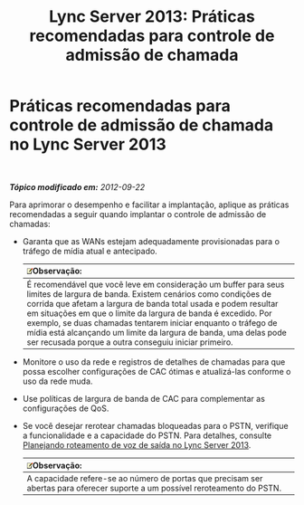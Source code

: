 ﻿---
title: 'Lync Server 2013: Práticas recomendadas para controle de admissão de chamada'
TOCTitle: Práticas recomendadas para controle de admissão de chamada
ms:assetid: 97173cca-8175-4ae2-a247-eb7ef809da93
ms:mtpsurl: https://technet.microsoft.com/pt-br/library/Gg398770(v=OCS.15)
ms:contentKeyID: 49307528
ms.date: 05/19/2016
mtps_version: v=OCS.15
ms.translationtype: HT
---

# Práticas recomendadas para controle de admissão de chamada no Lync Server 2013

 

_**Tópico modificado em:** 2012-09-22_

Para aprimorar o desempenho e facilitar a implantação, aplique as práticas recomendadas a seguir quando implantar o controle de admissão de chamadas:

  - Garanta que as WANs estejam adequadamente provisionadas para o tráfego de mídia atual e antecipado.
    
    <table>
    <thead>
    <tr class="header">
    <th><img src="images/Gg425756.note(OCS.15).gif" title="note" alt="note" />Observação:</th>
    </tr>
    </thead>
    <tbody>
    <tr class="odd">
    <td>É recomendável que você leve em consideração um buffer para seus limites de largura de banda. Existem cenários como condições de corrida que afetam a largura de banda total usada e podem resultar em situações em que o limite da largura de banda é excedido. Por exemplo, se duas chamadas tentarem iniciar enquanto o tráfego de mídia está alcançando um limite da largura de banda, uma delas pode ser recusada porque a outra conseguiu iniciar primeiro.</td>
    </tr>
    </tbody>
    </table>


  - Monitore o uso da rede e registros de detalhes de chamadas para que possa escolher configurações de CAC ótimas e atualizá-las conforme o uso da rede muda.

  - Use políticas de largura de banda de CAC para complementar as configurações de QoS.

  - Se você desejar rerotear chamadas bloqueadas para o PSTN, verifique a funcionalidade e a capacidade do PSTN. Para detalhes, consulte [Planejando roteamento de voz de saída no Lync Server 2013](lync-server-2013-planning-outbound-voice-routing.md).
    
    <table>
    <thead>
    <tr class="header">
    <th><img src="images/Gg425756.note(OCS.15).gif" title="note" alt="note" />Observação:</th>
    </tr>
    </thead>
    <tbody>
    <tr class="odd">
    <td>A capacidade refere-se ao número de portas que precisam ser abertas para oferecer suporte a um possível reroteamento do PSTN.</td>
    </tr>
    </tbody>
    </table>

